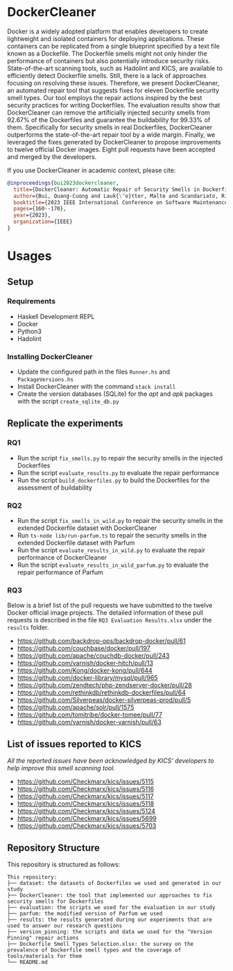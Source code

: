 # DockerCleaner
Docker is a widely adopted platform that enables developers to create lightweight and isolated containers for deploying applications. These containers can be replicated from a single blueprint specified by a text file known as a Dockefile. The Dockerfile smells might not only hinder the performance of containers but also potentially introduce security risks. State-of-the-art scanning tools, such as Hadolint and KICS, are available to efficiently detect Dockerfile smells. Still, there is a lack of approaches focusing on resolving these issues. Therefore, we present DockerCleaner, an automated repair tool that suggests fixes for eleven Dockerfile security smell types. Our tool employs the repair actions inspired by the best security practices for writing Dockerfiles. The evaluation results show that DockerCleaner can remove the artificially injected security smells from 92.67% of the Dockerfiles and guarantee the buildability for 99.33% of them. Specifically for security smells in real Dockerfiles, DockerCleaner outperforms the state-of-the-art repair tool by a wide margin. Finally, we leveraged the fixes generated by DockerCleaner to propose improvements to twelve official Docker images. Eight pull requests have been accepted and merged by the developers.

If you use DockerCleaner in academic context, please cite:
```bibtex
@inproceedings{bui2023dockercleaner,
  title={DockerCleaner: Automatic Repair of Security Smells in Dockerfiles},
  author={Bui, Quang-Cuong and Lauk{\"o}tter, Malte and Scandariato, Riccardo},
  booktitle={2023 IEEE International Conference on Software Maintenance and Evolution (ICSME)},
  pages={160--170},
  year={2023},
  organization={IEEE}
}
```

# Usages
## Setup
### Requirements
* Haskell Development REPL
* Docker
* Python3
* Hadolint

### Installing DockerCleaner
* Update the configured path in the files `Runner.hs` and `PackageVersions.hs`
* Install DockerCleaner with the command `stack install`
* Create the version databases (SQLite) for the *apt* and *apk* packages with the script `create_sqlite_db.py`

## Replicate the experiments
### RQ1
* Run the script `fix_smells.py` to repair the security smells in the injected Dockerfiles
* Run the script `evaluate_results.py` to evaluate the repair performance
* Run the script `build_dockerfiles.py` to build the Dockerfiles for the assessment of buildability

### RQ2
* Run the script `fix_smells_in_wild.py` to repair the security smells in the extended Dockerfile dataset with DockerCleaner
* Run `ts-node lib/run-parfum.ts` to repair the security smells in the extended Dockerfile dataset with Parfum
* Run the script `evaluate_results_in_wild.py` to evaluate the repair performance of DockerCleaner
* Run the script `evaluate_results_in_wild_parfum.py` to evaluate the repair performance of Parfum

### RQ3
Below is a brief list of the pull requests we have submitted to the twelve Docker official image projects. The detailed information of these pull requests is described in the file `RQ3 Evaluation Results.xlsx` under the `results` folder.

* https://github.com/backdrop-ops/backdrop-docker/pull/61
* https://github.com/couchbase/docker/pull/197
* https://github.com/apache/couchdb-docker/pull/243
* https://github.com/varnish/docker-hitch/pull/13
* https://github.com/Kong/docker-kong/pull/644
* https://github.com/docker-library/mysql/pull/965
* https://github.com/zendtech/php-zendserver-docker/pull/28
* https://github.com/rethinkdb/rethinkdb-dockerfiles/pull/64
* https://github.com/Silverpeas/docker-silverpeas-prod/pull/5
* https://github.com/apache/solr/pull/1575
* https://github.com/tomitribe/docker-tomee/pull/77
* https://github.com/varnish/docker-varnish/pull/63

## List of issues reported to KICS
*All the reported issues have been acknowledged by KICS' developers to help improve this smell scanning tool.*
* https://github.com/Checkmarx/kics/issues/5115
* https://github.com/Checkmarx/kics/issues/5116
* https://github.com/Checkmarx/kics/issues/5117
* https://github.com/Checkmarx/kics/issues/5118
* https://github.com/Checkmarx/kics/issues/5124
* https://github.com/Checkmarx/kics/issues/5699
* https://github.com/Checkmarx/kics/issues/5703

## Repository Structure
This repository is structured as follows:
```
This repository:
├── dataset: the datasets of Dockerfiles we used and generated in our study
├── DockerCleaner: the tool that implemented our approaches to fix security smells for Dockerfiles
├── evaluation: the scripts we used for the evaluation in our study
├── parfum: the modified version of Parfum we used
├── results: the results generated during our experiments that are used to answer our research questions
├── version_pinning: the scripts and data we used for the "Version Pinning" repair actions
├── Dockerfile Smell Types Selection.xlsx: the survey on the prevalence of Dockerfile smell types and the coverage of tools/materials for them
└── README.md
```
